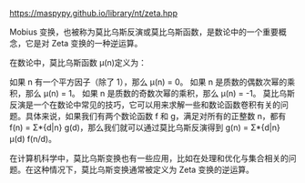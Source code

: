 https://maspypy.github.io/library/nt/zeta.hpp

Mobius 变换，也被称为莫比乌斯反演或莫比乌斯函数，是数论中的一个重要概念，它是对 Zeta 变换的一种逆运算。

在数论中，莫比乌斯函数 μ(n)定义为：

如果 n 有一个平方因子（除了 1），那么 μ(n) = 0。
如果 n 是质数的偶数次幂的乘积，那么 μ(n) = 1。
如果 n 是质数的奇数次幂的乘积，那么 μ(n) = -1。
莫比乌斯反演是一个在数论中常见的技巧，它可以用来求解一些和数论函数卷积有关的问题。具体来说，如果我们有两个数论函数 f 和 g，满足对所有的正整数 n，都有 f(n) = Σ*{d|n} g(d)，那么我们就可以通过莫比乌斯反演得到 g(n) = Σ*{d|n} μ(d) f(n/d)。

在计算机科学中，莫比乌斯变换也有一些应用，比如在处理和优化与集合相关的问题。在这种情况下，莫比乌斯变换通常被定义为 Zeta 变换的逆运算。
